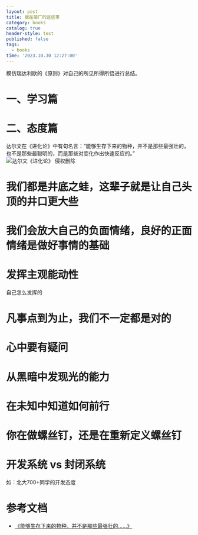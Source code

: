 ```yaml
---
layout: post
title: 我在菊厂的这些事
category: books
catalog: true
header-style: text
published: false
tags:
  - books
time: '2023.10.30 12:27:00'
---
```

模仿瑞达利欧的《原则》对自己的所见所得所悟进行总结。
<!--more-->

# 一、学习篇
# 二、态度篇

达尔文在《进化论》中有句名言：“能够生存下来的物种，并不是那些最强壮的，也不是那些最聪明的，而是那些对变化作出快速反应的。”
![达尔文《进化论》 侵权删除](https://upload-images.jianshu.io/upload_images/26917975-acb1c7b13720dddc.jpg?imageMogr2/auto-orient/strip|imageView2/2/w/500/format/webp)
# 我们都是井底之蛙，这辈子就是让自己头顶的井口更大些
# 我们会放大自己的负面情绪，良好的正面情绪是做好事情的基础
# 发挥主观能动性
自己怎么发挥的
# 凡事点到为止，我们不一定都是对的 
# 心中要有疑问
# 从黑暗中发现光的能力
# 在未知中知道如何前行
# 你在做螺丝钉，还是在重新定义螺丝钉

# 开发系统 vs 封闭系统
如：北大700+同学的开发态度

# 参考文档
- [《能够生存下来的物种，并不是那些最强壮的......》](https://www.jianshu.com/p/b6b92cb929c8)
